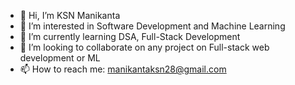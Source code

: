 - 👋 Hi, I’m KSN Manikanta
- 👀 I’m interested in Software Development and Machine Learning
- 🌱 I’m currently learning DSA, Full-Stack Development
- 💞️ I’m looking to collaborate on any project on Full-stack web development or ML
- 📫 How to reach me: manikantaksn28@gmail.com
<!---
ManikantaKSN/ManikantaKSN is a ✨ special ✨ repository because its `README.md` (this file) appears on your GitHub profile.
You can click the Preview link to take a look at your changes.
--->
